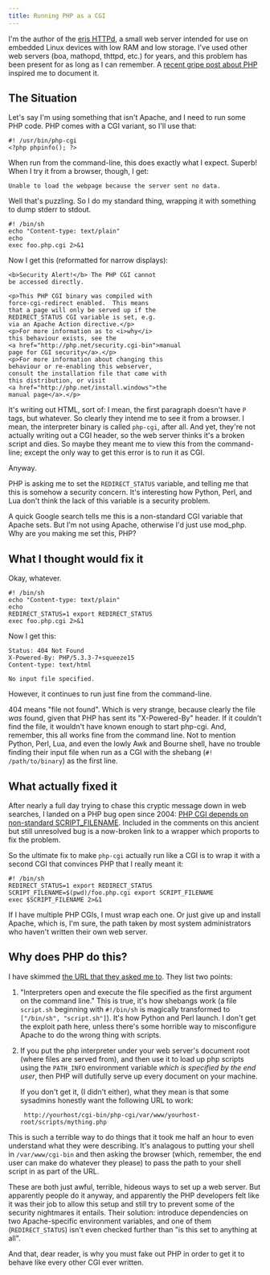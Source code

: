 ```yaml
---
title: Running PHP as a CGI
---
```


I'm the author of the
[eris HTTPd](https://github.com/nealey/eris),
a small web server intended for use on embedded Linux devices with low RAM and low storage.
I've used other web servers (boa, mathopd, thttpd, etc.) for years,
and this problem has been present for as long as I can remember.
A [recent gripe post about PHP](https://eev.ee/blog/2012/04/09/php-a-fractal-of-bad-design/)
inspired me to document it.

The Situation
-------------

Let's say I'm using something that isn't Apache,
and I need to run some PHP code.
PHP comes with a CGI variant,
so I'll use that:

    #! /usr/bin/php-cgi
    <?php phpinfo(); ?>

When run from the command-line, this does exactly what I expect.
Superb!
When I try it from a browser, though, I get:

    Unable to load the webpage because the server sent no data.

Well that's puzzling.
So I do my standard thing,
wrapping it with something to dump stderr to stdout.

    #! /bin/sh
    echo "Content-type: text/plain"
    echo
    exec foo.php.cgi 2>&1

Now I get this (reformatted for narrow displays):

    <b>Security Alert!</b> The PHP CGI cannot
    be accessed directly.

    <p>This PHP CGI binary was compiled with
    force-cgi-redirect enabled.  This means
    that a page will only be served up if the
    REDIRECT_STATUS CGI variable is set, e.g.
    via an Apache Action directive.</p>
    <p>For more information as to <i>why</i>
    this behaviour exists, see the
    <a href="http://php.net/security.cgi-bin">manual
    page for CGI security</a>.</p>
    <p>For more information about changing this
    behaviour or re-enabling this webserver,
    consult the installation file that came with
    this distribution, or visit 
    <a href="http://php.net/install.windows">the
    manual page</a>.</p>

It's writing out HTML, sort of: I mean, the first paragraph doesn't have `P` tags, but whatever.
So clearly they intend me to see it from a browser.
I mean, the interpreter binary is called `php-cgi`, after all.
And yet, they're not actually writing out a CGI header,
so the web server thinks it's a broken script and dies.
So maybe they meant me to view this from the command-line;
except the only way to get this error is to run it as CGI.

Anyway.

PHP is asking me to set the `REDIRECT_STATUS` variable,
and telling me that this is somehow a security concern.
It's interesting how Python, Perl, and Lua don't think the lack of this variable is a security problem.

A quick Google search tells me this is a non-standard CGI variable that Apache sets.
But I'm not using Apache, otherwise I'd just use mod_php.
Why are you making me set this, PHP?

What I thought would fix it
---------------------------

Okay, whatever.

    #! /bin/sh
    echo "Content-type: text/plain"
    echo
    REDIRECT_STATUS=1 export REDIRECT_STATUS
    exec foo.php.cgi 2>&1

Now I get this:

    Status: 404 Not Found
    X-Powered-By: PHP/5.3.3-7+squeeze15
    Content-type: text/html

    No input file specified.

However, it continues to run just fine from the command-line.

404 means "file not found".
Which is very strange, because clearly the file *was* found,
given that PHP has sent its "X-Powered-By" header.
If it couldn't find the file, it wouldn't have known enough to start php-cgi.
And, remember, this all works fine from the command line.
Not to mention Python, Perl, Lua, and even the lowly Awk and Bourne shell,
have no trouble finding their input file when run as a CGI with the shebang (`#! /path/to/binary`)
as the first line.

What actually fixed it
----------------------

After nearly a full day trying to chase this cryptic message down in web searches,
I landed on a PHP bug open since 2004:
[PHP CGI depends on non-standard SCRIPT_FILENAME](https://bugs.php.net/bug.php?id=28227).
Included in the comments on this ancient but still unresolved bug is a now-broken link to
a wrapper
which proports to fix the problem.

So the ultimate fix to make `php-cgi` actually run like a CGI is to wrap it
with a second CGI that convinces PHP that I really meant it:

    #! /bin/sh
    REDIRECT_STATUS=1 export REDIRECT_STATUS
    SCRIPT_FILENAME=$(pwd)/foo.php.cgi export SCRIPT_FILENAME
    exec $SCRIPT_FILENAME 2>&1

If I have multiple PHP CGIs,
I must wrap each one.
Or just give up and install Apache,
which is, I'm sure,
the path taken by most system administrators who haven't written their own web server.

Why does PHP do this?
---------------------

I have skimmed [the URL that they asked me to](https://php.net/manual/en/security.cgi-bin.attacks.php).
They list two points:

1. "Interpreters open and execute the file specified as the first argument on the command line." This is true, it's how shebangs work (a file `script.sh` beginning with `#!/bin/sh` is magically transformed to `["/bin/sh", "script.sh"]`). It's how Python and Perl launch. I don't get the exploit path here, unless there's some horrible way to misconfigure Apache to do the wrong thing with scripts.

2. If you put the php interpreter under your web server's document root (where files are served from), and then use it to load up php scripts using the `PATH_INFO` environment variable *which is specified by the end user*, then PHP will dutifully serve up every document on your machine.

   If you don't get it, (I didn't either), what they mean is that
   some sysadmins honestly want the following URL to work:

        http://yourhost/cgi-bin/php-cgi/var/www/yourhost-root/scripts/mything.php

  This is such a terrible way to do things that it took me half an hour to even understand what they were describing. It's analagous to putting your shell in `/var/www/cgi-bin` and then asking the browser (which, remember, the end user can make do whatever they please) to pass the path to your shell script in as part of the URL.


These are both just awful, terrible,
hideous ways to set up a web server.
But apparently people do it anyway,
and apparently the PHP developers felt like it was their job
to allow this setup and still try to prevent
some of the security nightmares it entails.
Their solution: introduce dependencies on two Apache-specific
environment variables,
and one of them (`REDIRECT_STATUS`)
isn't even checked further than "is this set to anything at all".

And that, dear reader, is why you must fake out PHP
in order to get it to behave like every other CGI ever written.

